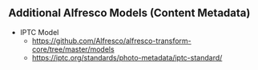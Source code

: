 ## Additional Alfresco Models (Content Metadata)

- IPTC Model
  - https://github.com/Alfresco/alfresco-transform-core/tree/master/models
  - https://iptc.org/standards/photo-metadata/iptc-standard/